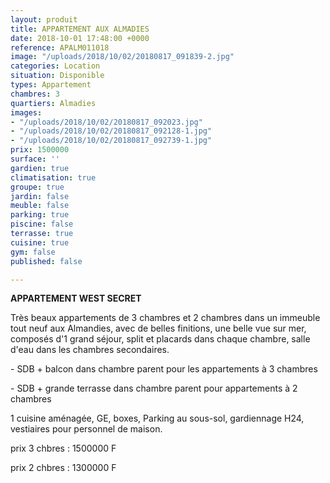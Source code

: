 ```yaml
---
layout: produit
title: APPARTEMENT AUX ALMADIES
date: 2018-10-01 17:48:00 +0000
reference: APALM011018
image: "/uploads/2018/10/02/20180817_091839-2.jpg"
categories: Location
situation: Disponible
types: Appartement
chambres: 3
quartiers: Almadies
images:
- "/uploads/2018/10/02/20180817_092023.jpg"
- "/uploads/2018/10/02/20180817_092128-1.jpg"
- "/uploads/2018/10/02/20180817_092739-1.jpg"
prix: 1500000
surface: ''
gardien: true
climatisation: true
groupe: true
jardin: false
meuble: false
parking: true
piscine: false
terrasse: true
cuisine: true
gym: false
published: false

---
```


**APPARTEMENT WEST SECRET**

Très beaux appartements de 3 chambres et 2 chambres dans un immeuble tout neuf aux Almandies, avec de belles finitions, une belle vue sur mer, composés d'1 grand séjour, split et placards dans chaque chambre, salle d'eau dans les chambres secondaires.

\- SDB + balcon dans chambre parent pour les appartements à 3 chambres

\- SDB + grande terrasse dans chambre parent pour appartements à 2 chambres

1 cuisine aménagée,  GE, boxes, Parking au sous-sol, gardiennage H24, vestiaires pour personnel de maison.

prix 3 chbres : 1500000 F

prix 2 chbres : 1300000 F